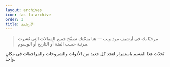 ```yaml
---
layout: archives
icon: fas fa-archive
order: 3
title: الأرشيف
---
```


<blockquote class='s1'>
مرحبًا بك في أرشيف مود ويب — هنا يمكنك تصفّح جميع المقالات التي نُشرت مرتبة حسب الفئة أو التاريخ أو الوسوم.
</blockquote>

<p class='note'>
نُحدّث هذا القسم باستمرار لتجد كل جديد من الأدوات والشروحات والمراجعات في مكانٍ واحد.
</p>
